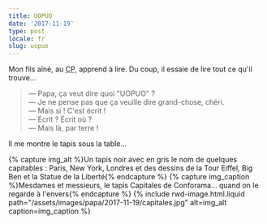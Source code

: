 ```yaml
---
title: UOPUO
date: '2017-11-19'
type: post
locale: fr
slug: uopuo
---
```


Mon fils aîné, au <abbr title="Cours Préparatoire">CP</abbr>, apprend à lire. Du coup, il essaie de lire tout ce qu'il trouve…

<!-- more -->

> — Papa, ça veut dire quoi "UOPUO" ?  
> — Je ne pense pas que ça veuille dire grand-chose, chéri.  
> — Mais si ! C'est écrit !  
> — Écrit ? Écrit où ?  
> — Mais là, par terre !

Il me montre le tapis sous la table…

{% capture img_alt %}Un tapis noir avec en gris le nom de quelques capitables : Paris, New York, Londres et des dessins de la Tour Eiffel, Big Ben et la Statue de la Liberté{% endcapture %}
{% capture img_caption %}Mesdames et messieurs, le tapis Capitales de Conforama… quand on le regarde à l'envers{% endcapture %}
{% include rwd-image.html.liquid
path="/assets/images/papa/2017-11-19/capitales.jpg"
alt=img_alt
caption=img_caption
%}
